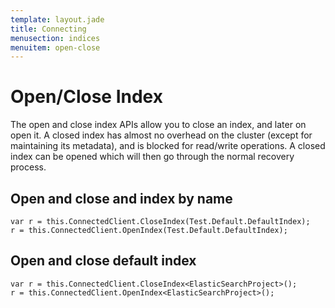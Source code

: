 ```yaml
---
template: layout.jade
title: Connecting
menusection: indices
menuitem: open-close
---
```



# Open/Close Index

The open and close index APIs allow you to close an index, and later on open it. A closed index has almost no overhead on the cluster (except for maintaining its metadata), and is blocked for read/write operations. A closed index can be opened which will then go through the normal recovery process.

## Open and close and index by name

	var r = this.ConnectedClient.CloseIndex(Test.Default.DefaultIndex);
	r = this.ConnectedClient.OpenIndex(Test.Default.DefaultIndex);


## Open and close default index

	var r = this.ConnectedClient.CloseIndex<ElasticSearchProject>();
	r = this.ConnectedClient.OpenIndex<ElasticSearchProject>();



